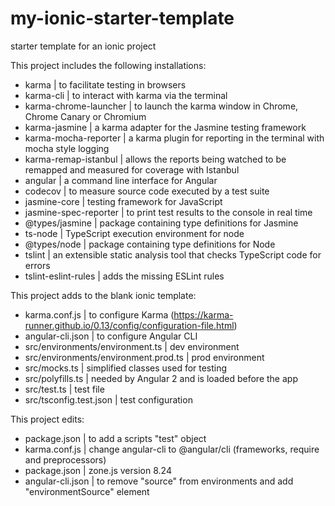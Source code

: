 # my-ionic-starter-template
starter template for an ionic project

This project includes the following installations:
  - karma | to facilitate testing in browsers
  - karma-cli | to interact with karma via the terminal
  - karma-chrome-launcher | to launch the karma window in Chrome, Chrome Canary or Chromium
  - karma-jasmine | a karma adapter for the Jasmine testing framework
  - karma-mocha-reporter | a karma plugin for reporting in the terminal with mocha style logging
  - karma-remap-istanbul | allows the reports being watched to be remapped and measured for coverage with Istanbul 
  - angular | a command line interface for Angular
  - codecov | to measure source code executed by a test suite
  - jasmine-core | testing framework for JavaScript
  - jasmine-spec-reporter | to print test results to the console in real time
  - @types/jasmine | package containing type definitions for Jasmine
  - ts-node | TypeScript execution environment for node
  - @types/node | package containing type definitions for Node
  - tslint | an extensible static analysis tool that checks TypeScript code for errors
  - tslint-eslint-rules | adds the missing ESLint rules

This project adds to the blank ionic template:
  - karma.conf.js | to configure Karma (https://karma-runner.github.io/0.13/config/configuration-file.html)
  - angular-cli.json | to configure Angular CLI
  - src/environments/environment.ts | dev environment
  - src/environments/environment.prod.ts | prod environment
  - src/mocks.ts | simplified classes used for testing
  - src/polyfills.ts | needed by Angular 2 and is loaded before the app
  - src/test.ts | test file
  - src/tsconfig.test.json | test configuration

This project edits:
  - package.json | to add a scripts "test" object
  - karma.conf.js | change angular-cli to @angular/cli (frameworks, require and preprocessors)
  - package.json | zone.js version 8.24
  - angular-cli.json | to remove "source" from environments and add "environmentSource" element